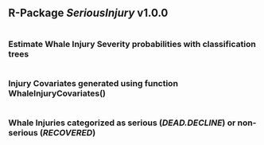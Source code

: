 ## R-Package *SeriousInjury* v1.0.0
#
### Estimate Whale Injury Severity probabilities with classification trees
#
### Injury Covariates generated using function WhaleInjuryCovariates()
#
### Whale Injuries categorized as serious (*DEAD.DECLINE*) or non-serious (*RECOVERED*)
